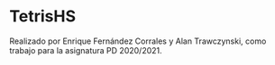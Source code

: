 # TetrisHS
Realizado por Enrique Fernández Corrales y Alan Trawczynski, como trabajo para la asignatura PD 2020/2021.
